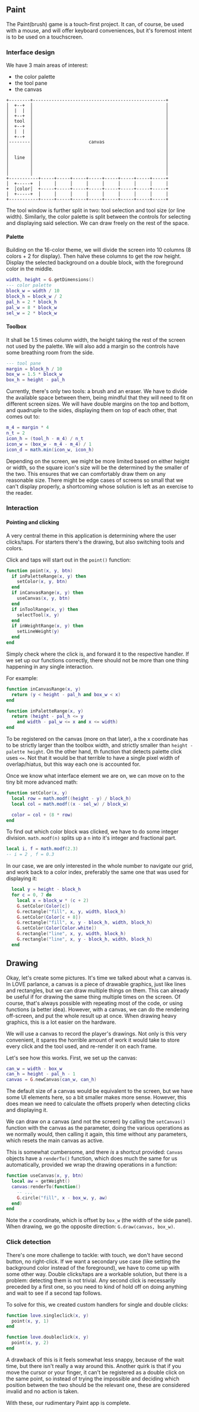 ## Paint

The Paint(brush) game is a touch-first project. It can, of course, be used with a mouse, and will offer keyboard conveniences, but it's foremost intent is to be used on a touchscreen.

### Interface design

We have 3 main areas of interest:
* the color palette
* the tool pane
* the canvas

```plain
+--------+--------------------------------------------------+
│  +--+  │                                                  │
│  |  |  │                                                  │
│  +--+  │                                                  │
│  tool  │                                                  │
│  +--+  │                                                  │
│  |  |  │                                                  │
│  +--+  │                                                  │
│--------│                     canvas                       │
│        │                                                  │
│        │                                                  │
│  line  │                                                  │
│        │                                                  │
│        │                                                  │
│        │                                                  │
+-----------+-----+-----+-----+-----+-----+-----+-----+-----+
│  +-----+  │     │     │     │     │     │     │     │     │
+  │color│  +-----+-----+-----+-----+-----+-----+-----+-----+
│  +-----+  │     │     │     │     │     │     │     │     │
+-----------+-----+-----+-----+-----+-----+-----+-----+-----+
```

The tool window is further split in two: tool selection and tool size (or line width).
Similarly, the color palette is split between the controls for selecting and displaying said selection.
We can draw freely on the rest of the space.

#### Palette

Building on the 16-color theme, we will divide the screen into 10 columns (8 colors + 2 for display).
Then halve these columns to get the row height. Display the selected background on a double block, with the foreground color in the middle.

```lua
width, height = G.getDimensions()
--- color palette
block_w = width / 10
block_h = block_w / 2
pal_h = 2 * block_h
pal_w = 8 * block_w
sel_w = 2 * block_w
```

#### Toolbox

It shall be 1.5 times column width, the height taking the rest of the screen not used by the palette. We will also add a margin so the controls have some breathing room from the side.

```lua
--- tool pane
margin = block_h / 10
box_w = 1.5 * block_w
box_h = height - pal_h
```

Currently, there's only two tools: a brush and an eraser. We have to divide the available space between them, being mindful that they will need to fit on different screen sizes.
We will have double margins on the top and bottom, and quadruple to the sides, displaying them on top of each other, that comes out to:

```lua
m_4 = margin * 4
n_t = 2
icon_h = (tool_h - m_4) / n_t
icon_w = (box_w - m_4 - m_4) / 1
icon_d = math.min(icon_w, icon_h)
```

Depending on the screen, we might be more limited based on either height or width, so the square icon's size will be the determined by the smaller of the two. This ensures that we can comfortably draw them on any reasonable size. There might be edge cases of screens so small that we can't display properly, a shortcoming whose solution is left as an exercise to the reader.

### Interaction

#### Pointing and clicking

A very central theme in this application is determining where the user clicks/taps. For starters there's the drawing, but also switching tools and colors.

Click and taps will start out in the `point()` function:

```lua
function point(x, y, btn)
  if inPaletteRange(x, y) then
    setColor(x, y, btn)
  end
  if inCanvasRange(x, y) then
    useCanvas(x, y, btn)
  end
  if inToolRange(x, y) then
    selectTool(x, y)
  end
  if inWeightRange(x, y) then
    setLineWeight(y)
  end
end
```

Simply check where the click is, and forward it to the respective handler. If we set up our functions correctly, there should not be more than one thing happening in any single interaction.

For example:

```lua
function inCanvasRange(x, y)
  return (y < height - pal_h and box_w < x)
end

function inPaletteRange(x, y)
  return (height - pal_h <= y
    and width - pal_w <= x and x <= width)
end
```

To be registered on the canvas (more on that later), a the x coordinate has to be strictly larger than the toolbox width, and strictly smaller than `height - palette height`. On the other hand,
th function that detects palette click uses `<=`. Not that it would be that terrible to have a single pixel width of overlap/hiatus, but this way each one is accounted for.

Once we know what interface element we are on, we can move on to the tiny bit more advanced math:

```lua
function setColor(x, y)
  local row = math.modf((height - y) / block_h)
  local col = math.modf((x - sel_w) / block_w)

  color = col + (8 * row)
end
```

To find out which color block was clicked, we have to do some integer division.
`math.modf(n)` splits up a `n` into it's integer and fractional part.
```lua
local i, f = math.modf(2.3)
-- i = 2 , f = 0.3
```

In our case, we are only interested in the whole number to navigate our grid, and work back to a color index, preferably the same one that was used for displaying it:

```lua
  local y = height - block_h
  for c = 0, 7 do
    local x = block_w * (c + 2)
    G.setColor(Color[c])
    G.rectangle("fill", x, y, width, block_h)
    G.setColor(Color[c + 8])
    G.rectangle("fill", x, y - block_h, width, block_h)
    G.setColor(Color[Color.white])
    G.rectangle("line", x, y, width, block_h)
    G.rectangle("line", x, y - block_h, width, block_h)
  end
```

## Drawing

Okay, let's create some pictures. It's time we talked about what a canvas is. In LOVE parlance, a canvas is a piece of drawable graphics, just like lines and rectangles, but we can draw multiple things on them. This can already be useful if for drawing the same thing multiple times on the screen. Of course, that's always possible with repeating most of the code, or using functions (a better idea). However, with a canvas, we can do the rendering off-screen, and put the whole result up at once. When drawing heavy graphics, this is a lot easier on the hardware.

We will use a canvas to record the player's drawings. Not only is this very convenient, it spares the horrible amount of work it would take to store every click and the tool used, and re-render it on each frame.

Let's see how this works. First, we set up the canvas:

```lua
can_w = width - box_w
can_h = height - pal_h - 1
canvas = G.newCanvas(can_w, can_h)
```

The default size of a canvas would be equivalent to the screen, but we have some UI elements here, so a bit smaller makes more sense. However, this does mean we need to calculate the offsets properly when detecting clicks and displaying it.

We can draw on a canvas (and not the screen) by calling the `setCanvas()` function with the canvas as the parameter, doing the various operations as we normally would, then calling it again, this time without any parameters, which resets the main canvas as active.

This is somewhat cumbersome, and there *is* a shortcut provided: `Canvas` objects have a `renderTo()` function, which does much the same for us automatically, provided we wrap the drawing operations in a function:

```lua
function useCanvas(x, y, btn)
  local aw = getWeight()
  canvas:renderTo(function()
    -- ...
    G.circle("fill", x - box_w, y, aw)
  end)
end
```

Note the _x_ coordinate, which is offset by `box_w` (the width of the side panel). When drawing, we go the opposite direction: `G.draw(canvas, box_w)`.

### Click detection

There's one more challenge to tackle: with touch, we don't have second button, no right-click. If we want a secondary use case (like setting the background color instead of the foreground), we have to come up with some other way.
Double clicks/taps are a workable solution, but there is a problem: detecting them is not trivial. Any second click is necessarily preceded by a first one, so you need to kind of hold off on doing anything and wait to see if a second tap follows.

To solve for this, we created custom handlers for single and double clicks:

```lua
function love.singleclick(x, y)
  point(x, y, 1)
end

function love.doubleclick(x, y)
  point(x, y, 2)
end
```

A drawback of this is it feels somewhat less snappy, because of the wait time, but there isn't really a way around this. Another quirk is that if you move the cursor or your finger, it can't be registered as a double click on the same point, so instead of trying the impossible and deciding which position between the two should be the relevant one, these are considered invalid and no action is taken.

With these, our rudimentary Paint app is complete.
